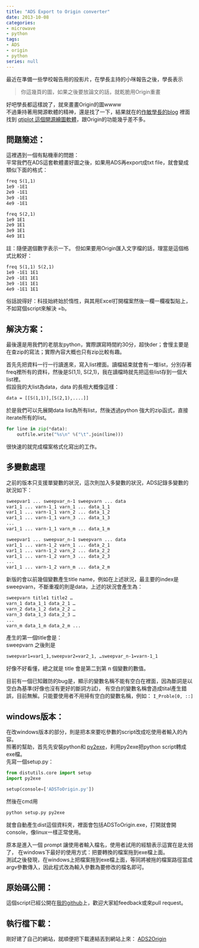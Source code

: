 ```yaml
---
title: "ADS Export to Origin converter"
date: 2013-10-08
categories:
- microwave
- python
tags:
- ADS
- origin
- python
series: null
---
```


最近在準備一些學校報告用的投影片，在學長主持的小咪報告之後，學長表示

> 你這幾頁的圖，如果之後要放論文的話，就乾脆用Origin重畫  

好吧學長都這樣說了，就來畫畫Origin的圖wwww  
不過秉持著用開源軟體的精神，還是找了一下，結果就在的[作敏學長的blog](http://zuomin.blogspot.com/2010/05/linux-origin.html)
裡面找到 [qtiplot 這個開源繪圖軟體](https://www.qtiplot.com/)，跟Origin的功能幾乎差不多。  
<!--more-->

## 問題簡述：

這裡遇到一個有點機車的問題：  
平常我們在ADS這套軟體畫好圖之後，如果用ADS再export成txt file，就會變成類似下面的格式：  
```txt
freq S(1,1)
1e9 -1E1
2e9 -1E1
3e9 -1E1
4e9 -1E1

freq S(2,1)
1e9 1E1
2e9 1E1
3e9 1E1
4e9 1E1
```

註：隨便選個數字表示一下。 但如果要用Origin匯入文字檔的話，理當是這個格式比較好：   
```txt
freq S(1,1) S(2,1)
1e9 -1E1 1E1
2e9 -1E1 1E1
3e9 -1E1 1E1
4e9 -1E1 1E1
```
俗話說得好：科技始終始於惰性，與其用Excel打開檔案然後一欄一欄複製貼上，不如寫個script來解決 =b。  

## 解決方案：

最後還是用我們的老朋友python，實際譔寫時間約30分，超快der；會慢主要是在查zip的寫法；實際內容大概也只有zip比較有趣。  

首先先把資料一行一行讀進來，寫入list裡面。讀檔結束就會有一堆list，分別存著freq裡所有的資料，然後是S(1,1), S(2,1)，我在讀檔時就先把這些list存到一個大list裡。  
假設我的大list為data，data 的長相大概像這樣：  
```txt
data = [[S(1,1)],[S(2,1),....]]
```
於是我們可以先展開data list為所有list，然後透過python 強大的zip函式，直接iterate所有的list。   

```python
for line in zip(*data):
    outfile.write("%s\n" %("\t".join(line)))
```

很快速的就完成檔案格式化寫出的工作。  

## 多變數處理
之前的版本只支援單變數的狀況，這次則加入多變數的狀況，ADS記錄多變數的狀況如下：  
```txt
sweepvar1 ... sweepvar_n-1 sweepvarn ... data
var1_1 ... varn-1_1 varn_1 ... data_1_1
var1_1 ... varn-1_1 varn_2 ... data_1_2
var1_1 ... varn-1_1 varn_3 ... data_1_3
...
var1_1 ... varn-1_1 varn_m ... data_1_m

sweepvar1 ... sweepvar_n-1 sweepvarn ... data
var1_1 ... varn-1_2 varn_1 ... data_2_1
var1_1 ... varn-1_2 varn_2 ... data_2_2
var1_1 ... varn-1_2 varn_3 ... data_2_3
...
var1_1 ... varn-1_2 varn_m ... data_2_m
```

新版的會以前幾個變數產生title name，例如在上述狀況，最主要的index是sweepvarn，不斷重複的則是data，上述的狀況會產生為：  
```txt
sweepvarn title1 title2 …
varn_1 data_1_1 data_2_1 …
varn_2 data_1_2 data_2_2 …
varn_3 data_1_3 data_2_3 …
...
varn_m data_1_m data_2_m ...
```

產生的第一個title會是：  
sweepvarn 之後則是  
```txt
sweepvar1=var1_1,sweepvar2=var2_1, …sweepvar_n-1=varn-1_1
```
好像不好看懂，總之就是 title 會是第二到第 n 個變數的數值。  

目前有一個已知難防的bug是，顯示的變數名稱不能有空白在裡面，因為斷詞是以空白為基準(好像也沒有更好的斷詞方試)，
有空白的變數名稱會造成tital產生錯誤，目前無解。只能要使用者不用掃有空白的變數名稱，例如： `I_Proble[0, ::]`  

## windows版本：

在改windows版本的部分，則是把本來要吃參數的script改成吃使用者輸入的內容。  
照著的幫助，首先先安裝python和 [py2exe](http://www.py2exe.org/)，利用py2exe把python script轉成exe檔。  
先寫一個setup.py：  
```python
from distutils.core import setup
import py2exe

setup(console=['ADSToOrigin.py'])
```
然後在cmd用  
```bash
python setup.py py2exe
```
就會自動產生dist這個資料夾，裡面會包括ADSToOrigin.exe，打開就會開console，像linux一樣正常使用。  

原本是進入一個 prompt 讓使用者輸入檔名，使用者試用的經驗表示這實在是太弱了，
在windows下最好的使用方式：把要轉換的檔案拖到exe檔上面。  
測試之後發現，在windows上把檔案拖到exe檔上面，等同將被拖的檔案路徑當成argv參數傳入，因此程式改為輸入參數為要修改的檔名即可。  

## 原始碼公開：
這個script已經公開在[我的github](https://github.com/lc85301/ADSToOrigin)上，歡迎大家給feedback或來pull request。  

## 執行檔下載：

剛好建了自己的網站，就順便把下載連結丟到網站上來：
[ADS2Origin](/download/ADS2Origin.zip)